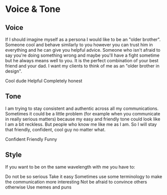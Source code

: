 # Voice & Tone


## Voice
If I should imagine myself as a persona I would like to be an "older brother". Someone cool and behave similarly to you however you can trust him in everything and he can give you helpful advice. Someone who isn't afraid to say you're doing something wrong and maybe you'll have a fight sometime but he always means well to you. It is the perfect combination of your best friend and your dad. I want my clients to think of me as an "older brother in design".

Cool dude
Helpful
Completely honest


## Tone
I am trying to stay consistent and authentic across all my communications. Sometimes it could be a little problem (for example when you communicate in really serious matters) because my easy and friendly tone could look like I am a bit reckless. But people who know me like me as I am. So I will stay that friendly, confident, cool guy no matter what.

Confident
Friendly
Funny 

## Style
If you want to be on the same wavelength with me you have to:

Do not be so serious
Take it easy
Sometimes use some terminology to make the communication more interesting
Not be afraid to convince others otherwise
Use memes and puns
